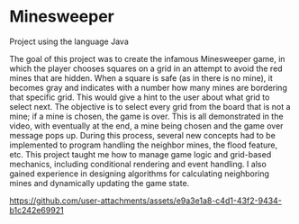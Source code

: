 # Minesweeper
Project using the language Java

The goal of this project was to create the infamous Minesweeper game, in which the player chooses squares on a grid in an attempt to avoid the red mines that are hidden. When a square is safe (as in there is no mine), it becomes gray and indicates with a number how many mines are bordering that specific grid. This would give a hint to the user about what grid to select next. The objective is to select every grid from the board that is not a mine; if a mine is chosen, the game is over. This is all demonstrated in the video, with eventually at the end, a mine being chosen and the game over message pops up. During this process, several new concepts had to be implemented to program handling the neighbor mines, the flood feature, etc. This project taught me how to manage game logic and grid-based mechanics, including conditional rendering and event handling. I also gained experience in designing algorithms for calculating neighboring mines and dynamically updating the game state.




https://github.com/user-attachments/assets/e9a3e1a8-c4d1-43f2-9434-b1c242e69921


